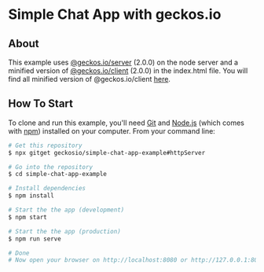 # Simple Chat App with geckos.io

## About

This example uses [@geckos.io/server](https://www.npmjs.com/package/@geckos.io/server) (2.0.0) on the node server and a minified version of [@geckos.io/client](https://www.npmjs.com/package/@geckos.io/client) (2.0.0) in the index.html file. You will find all minified version of @geckos.io/client [here](https://github.com/geckosio/geckos.io/tree/master/bundles).

## How To Start

To clone and run this example, you'll need [Git](https://git-scm.com) and [Node.js](https://nodejs.org/en/download/) (which comes with [npm](http://npmjs.com)) installed on your computer. From your command line:

```bash
# Get this repository
$ npx gitget geckosio/simple-chat-app-example#httpServer

# Go into the repository
$ cd simple-chat-app-example

# Install dependencies
$ npm install

# Start the the app (development)
$ npm start

# Start the the app (production)
$ npm run serve

# Done
# Now open your browser on http://localhost:8080 or http://127.0.0.1:8080
```
